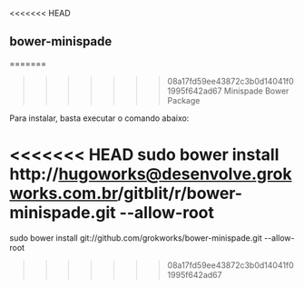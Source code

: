 <<<<<<< HEAD
## bower-minispade

=======
>>>>>>> 08a17fd59ee43872c3b0d14041f01995f642ad67
Minispade Bower Package

Para instalar, basta executar o comando abaixo:

<<<<<<< HEAD
sudo bower install http://hugoworks@desenvolve.grokworks.com.br/gitblit/r/bower-minispade.git --allow-root
=======
sudo bower install git://github.com/grokworks/bower-minispade.git --allow-root
>>>>>>> 08a17fd59ee43872c3b0d14041f01995f642ad67
